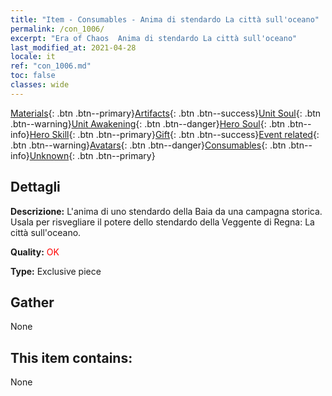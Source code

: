 ```yaml
---
title: "Item - Consumables - Anima di stendardo La città sull'oceano"
permalink: /con_1006/
excerpt: "Era of Chaos  Anima di stendardo La città sull'oceano"
last_modified_at: 2021-04-28
locale: it
ref: "con_1006.md"
toc: false
classes: wide
---
```

 [Materials](/ItemsIT/){: .btn .btn--primary}[Artifacts](/ItemsIT/Artifacts/){: .btn .btn--success}[Unit Soul](/ItemsIT/UnitSoul/){: .btn .btn--warning}[Unit Awakening](/ItemsIT/UnitAwakening/){: .btn .btn--danger}[Hero Soul](/ItemsIT/HeroSoul/){: .btn .btn--info}[Hero Skill](/ItemsIT/HeroSkill/){: .btn .btn--primary}[Gift](/ItemsIT/Gift/){: .btn .btn--success}[Event related](/ItemsIT/Events/){: .btn .btn--warning}[Avatars](/ItemsIT/Avatars/){: .btn .btn--danger}[Consumables](/ItemsIT/Consumables/){: .btn .btn--info}[Unknown](/ItemsIT/Unknown/){: .btn .btn--primary}

## Dettagli
 **Descrizione:** L'anima di uno stendardo della Baia da una campagna storica. Usala per risvegliare il potere dello stendardo della Veggente di Regna: La città sull'oceano.

 **Quality:** <span style="color: #FF0000">OK</span>

 **Type:** Exclusive piece

## Gather

  None

## This item contains:

  None


